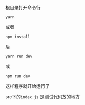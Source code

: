 
根目录打开命令行
```
yarn	
```
或者
```
npm install
```
后
```
yarn run dev
```
或
```
npm run dev
```
这样程序就开始运行了

src下的`index.js` 是测试代码放的地方